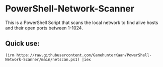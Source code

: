 # PowerShell-Network-Scanner
This is a PowerShell Script that scans the local network to find alive hosts and their open ports between 1-1024.

<h2>Quick use:</h2>

```(irm https://raw.githubusercontent.com/GamehunterKaan/PowerShell-Network-Scanner/main/netscan.ps1) |iex```
